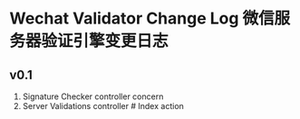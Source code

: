 # Wechat Validator Change Log 微信服务器验证引擎变更日志

## v0.1

1. Signature Checker controller concern
2. Server Validations controller # Index action
